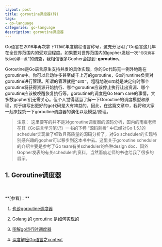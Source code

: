 ```yaml
---
layout: post
title: goroutine调度器(转)
tags:
- go-language
categories: go-language
description: goroutine调度器
---
```


Go语言在2016年再次拿下```TIBOE```年度编程语言称号，这充分证明了Go语言这几年在全世界范围内的受欢迎程度。如果要对世界范围内的gopher发起一次```“你究竟喜欢Go的哪一点”```的调查，我相信很多Gopher会提到: **goroutine**。

Goroutine是Go语言原生支持并发的具体实现，你的Go代码无一例外地跑在goroutine中。你可以启动许多甚至成千上万的goroutine，Go的runtime负责对goroutine进行管理。所谓的管理就是```“调度”```，粗糙地说```调度```就是决定何时哪个goroutine将获得资源开始执行、哪个goroutine应该停止执行让出资源、哪个goroutine应该被唤醒恢复执行等。goroutine的调度是Go team care的事情，大多数gopher们无需关心。但个人觉得适当了解一下Goroutine的调度模型和原理，对于编写出更好的go代码是大有裨益的。因此，在这篇文章中，我将和大家一起来探究一下goroutine调度器的演化以及模型/原理。

>注意： 这里要写的并不是对goroutine调度器的源码分析，国内的雨痕老师在其《Go语言学习笔记》一书的下卷 “源码剖析” 中已经对Go 1.5.1的scheduler实现做了细致且高质量的源码分析了，对Go scheduler的实现特别感兴趣的gopher可以移步到这本书中去。这里关于goroutine scheduler的介绍主要是参考了Go team有关scheduler的各种design doc、国外Gopher发表的有关scheduler的资料，当然雨痕老师的书也给我了很多的启示。

<!-- more -->

## 1. Goroutine调度器







<br />
<br />
**[参看]：**

1. [也谈goroutine调度器](https://tonybai.com/2017/06/23/an-intro-about-goroutine-scheduler/)

2. [Golang 的 goroutine 是如何实现的](https://www.zhihu.com/question/20862617)

3. [图解go运行时调度器](https://tonybai.com/2020/03/21/illustrated-tales-of-go-runtime-scheduler/)

4. [深度解密Go语言之context](https://zhuanlan.zhihu.com/p/68792989)

<br />
<br />
<br />

